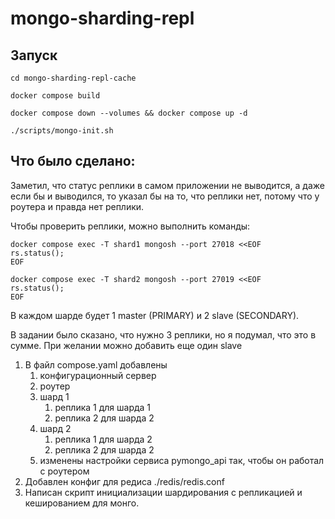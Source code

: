 # mongo-sharding-repl

## Запуск

```shell
cd mongo-sharding-repl-cache
```
```shell
docker compose build
```
```shell
docker compose down --volumes && docker compose up -d
```
```shell
./scripts/mongo-init.sh
```

## Что было сделано:
Заметил, что статус реплики в самом приложении не выводится, а даже если бы и выводился, то указал бы на то, что реплики нет, потому что у роутера и правда нет реплики.

Чтобы проверить реплики, можно выполнить команды:
```shell
docker compose exec -T shard1 mongosh --port 27018 <<EOF
rs.status();
EOF
```

```shell
docker compose exec -T shard2 mongosh --port 27019 <<EOF
rs.status();
EOF
```
В каждом шарде будет 1 master (PRIMARY) и 2 slave (SECONDARY).

В задании было сказано, что нужно 3 реплики, но я подумал, что это в сумме. При желании можно добавить еще один slave

1. В файл compose.yaml добавлены
   1. конфигурационный сервер
   2. роутер
   3. шард 1
      1. реплика 1 для шарда 1
      2. реплика 2 для шарда 2
   4. шард 2
      1. реплика 1 для шарда 2
      1. реплика 2 для шарда 2
   5. изменены настройки сервиса pymongo_api так, чтобы он работал с роутером
2. Добавлен конфиг для редиса ./redis/redis.conf
3. Написан скрипт инициализации шардирования с репликацией и кешированием для монго.





